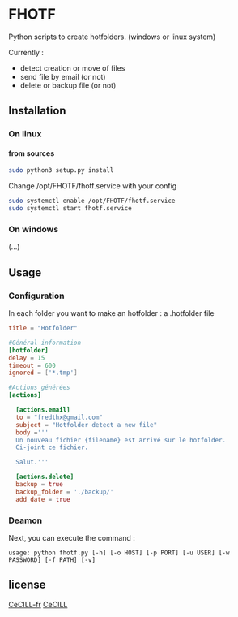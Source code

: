 # FHOTF
Python scripts to create hotfolders.
(windows or linux system)

Currently :
- detect creation or move of files
- send file by email (or not)
- delete or backup file (or not)

## Installation

### On linux

#### from sources

```bash
sudo python3 setup.py install
```

Change /opt/FHOTF/fhotf.service with your config

```bash
sudo systemctl enable /opt/FHOTF/fhotf.service
sudo systemctl start fhotf.service
```
### On windows

(...)

## Usage

### Configuration

In each folder you want to make an hotfolder : a .hotfolder file

```toml
title = "Hotfolder"

#Général information
[hotfolder]
delay = 15
timeout = 600
ignored = ['*.tmp']

#Actions générées
[actions]

  [actions.email]
  to = "fredthx@gmail.com"
  subject = "Hotfolder detect a new file"
  body ='''
  Un nouveau fichier {filename} est arrivé sur le hotfolder.
  Ci-joint ce fichier.

  Salut.'''

  [actions.delete]
  backup = true
  backup_folder = './backup/'
  add_date = true

```

### Deamon

Next, you can execute the command :

```
usage: python fhotf.py [-h] [-o HOST] [-p PORT] [-u USER] [-w PASSWORD] [-f PATH] [-v]
```

## license
[CeCILL-fr](https://cecill.info/licences/Licence_CeCILL_V2.1-fr.html)
[CeCILL](https://cecill.info/licences/Licence_CeCILL_V2.1-en.html)
